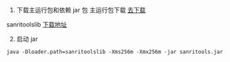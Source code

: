 1. 下载主运行包和依赖 jar 包
    主运行包下载 [去下载](https://gitee.com/sanri/sanri-tools-maven/releases)

  sanritoolslib [下载地址](https://cowtransfer.com/s/0df01e65aaca4f)

2. 启动 jar  
```
java -Dloader.path=sanritoolslib -Xms256m -Xmx256m -jar sanritools.jar
```